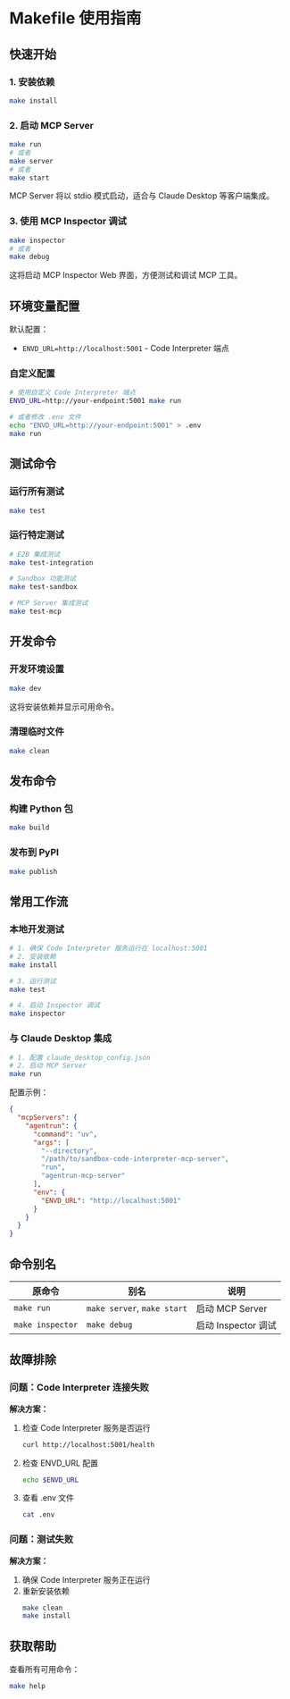 # Makefile 使用指南

## 快速开始

### 1. 安装依赖
```bash
make install
```

### 2. 启动 MCP Server
```bash
make run
# 或者
make server
# 或者
make start
```

MCP Server 将以 stdio 模式启动，适合与 Claude Desktop 等客户端集成。

### 3. 使用 MCP Inspector 调试
```bash
make inspector
# 或者
make debug
```

这将启动 MCP Inspector Web 界面，方便测试和调试 MCP 工具。

## 环境变量配置

默认配置：
- `ENVD_URL=http://localhost:5001` - Code Interpreter 端点

### 自定义配置

```bash
# 使用自定义 Code Interpreter 端点
ENVD_URL=http://your-endpoint:5001 make run

# 或者修改 .env 文件
echo "ENVD_URL=http://your-endpoint:5001" > .env
make run
```

## 测试命令

### 运行所有测试
```bash
make test
```

### 运行特定测试

```bash
# E2B 集成测试
make test-integration

# Sandbox 功能测试
make test-sandbox

# MCP Server 集成测试
make test-mcp
```

## 开发命令

### 开发环境设置
```bash
make dev
```

这将安装依赖并显示可用命令。

### 清理临时文件
```bash
make clean
```

## 发布命令

### 构建 Python 包
```bash
make build
```

### 发布到 PyPI
```bash
make publish
```

## 常用工作流

### 本地开发测试
```bash
# 1. 确保 Code Interpreter 服务运行在 localhost:5001
# 2. 安装依赖
make install

# 3. 运行测试
make test

# 4. 启动 Inspector 调试
make inspector
```

### 与 Claude Desktop 集成
```bash
# 1. 配置 claude_desktop_config.json
# 2. 启动 MCP Server
make run
```

配置示例：
```json
{
  "mcpServers": {
    "agentrun": {
      "command": "uv",
      "args": [
        "--directory",
        "/path/to/sandbox-code-interpreter-mcp-server",
        "run",
        "agentrun-mcp-server"
      ],
      "env": {
        "ENVD_URL": "http://localhost:5001"
      }
    }
  }
}
```

## 命令别名

| 原命令 | 别名 | 说明 |
|--------|------|------|
| `make run` | `make server`, `make start` | 启动 MCP Server |
| `make inspector` | `make debug` | 启动 Inspector 调试 |

## 故障排除

### 问题：Code Interpreter 连接失败

**解决方案：**
1. 检查 Code Interpreter 服务是否运行
   ```bash
   curl http://localhost:5001/health
   ```

2. 检查 ENVD_URL 配置
   ```bash
   echo $ENVD_URL
   ```

3. 查看 .env 文件
   ```bash
   cat .env
   ```

### 问题：测试失败

**解决方案：**
1. 确保 Code Interpreter 服务正在运行
2. 重新安装依赖
   ```bash
   make clean
   make install
   ```

## 获取帮助

查看所有可用命令：
```bash
make help
```
